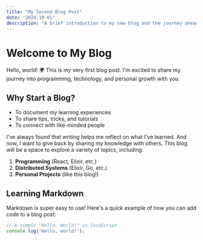 ```yaml
---
title: "My Second Blog Post"
date: "2024-10-01"
description: "A brief introduction to my new blog and the journey ahead."
---
```


# Welcome to My Blog

Hello, world! 🌍 This is my very first blog post. I'm excited to share my journey into programming, technology, and personal growth with you.

## Why Start a Blog?

- To document my learning experiences
- To share tips, tricks, and tutorials
- To connect with like-minded people

I've always found that writing helps me reflect on what I've learned. And now, I want to give back by sharing my knowledge with others. This blog will be a space to explore a variety of topics, including:

1. **Programming** (React, Elixir, etc.)
2. **Distributed Systems** (Elixir, Go, etc.)
3. **Personal Projects** (like this blog!)

## Learning Markdown

Markdown is super easy to use! Here's a quick example of how you can add code to a blog post:

```js
// A simple "Hello, World!" in JavaScript
console.log("Hello, world!");
```
